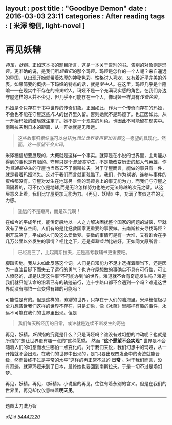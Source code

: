 layout : post
title : "Goodbye Demon"
date : 2016-03-03 23:11
categories : After reading
tags : [ 米澤 穂信, light-novel ]
---

# 再见妖精

*再见，妖精*。正如这本书的题目所言，这是一本关于告别的书。告别的对象则是玛娅。更准确的说，是我们所*想看见*的那个玛娅。玛娅是怎样的一个人呢？来自遥远的异国，从出现开始就带着浓厚的神秘色彩。性格讨人喜欢，又有着近乎完美的外表。如果简要的概括一下玛娅的特点的话，就是*梦中人*。在这里，玛娅几乎是个隐喻——在现实中不存在的*完美的*人。玛娅不是一个充满现实感的角色。在我们身边守屋这样的人并不少见，但几乎不可能存在一个人，像玛娅一样具有*传奇色彩*。

玛娅是个只存在于书中世界的传奇幻象。正因如此，作为一个传奇而存在的玛娅，不会也不能在守屋这些*凡人*的世界里久留。否则她就不是玛娅了。也正因如此，从一开始玛娅的结局就注定了。她不是一个现实的角色，也因此不可能留在现实中。南斯拉夫到日本的距离，从一开始就是无限远。

>这些故事归根结底可以总结为*想让世界变得更加有趣*这一愿望的具现化。然而，*这一愿望不会实现*。

米泽穗信想要展现的，大概就是这样一个事实。就算是在小说的世界里，主角能办得到的事也是有限的。守屋只是个*普通高中生*，不是能改变历史的超人气英雄，作为*普通高中生*的守屋也当然去不了南斯拉夫。对于守屋而言，能做的事只有一件，就是看着玛娅消失。这对于我们而言就更残酷了。我们，作为*读者*，连参与事件的资格都没有。守屋对发生在地球另一侧的玛娅身上的事无能为力，而我们与守屋之间隔着的，可不仅仅是地球,而是无论怎样努力也绝对无法跨越的次元之壁。从这层意义上看，我们比守屋更加无能为力。《再见，妖精》中，充满了类似这样的无力感。

>遥远的不是距离，而是次元啊！

<!--
让人感到无力的还不只是距离。从一开始我们就已经知道这个事实了。对于我们而言，那场发生在玛娅故乡的战争，我们或许比玛娅还要清楚。作为读者的我们在一开始就知道五族共和不过是个笑话。南斯拉夫民族从一开始就不存在。我们当然知道那片土地上将要发生什么。对于将要发生的悲剧，守屋无能为力，我们更是如此。
-->

在如今的平成年代，能传奇般地以一人之力解决困扰整个国家的问题的游侠，早就没有了生存空间。人们有的是比拯救国家更重要的事要做。去南斯拉夫寻找玛娅？别开玩笑了，平成的人们没这么爱做梦。要做的事情可是有一大堆，又有谁会在乎几万公里以外发生的事情？相比之下，还是*脚踏实地*比较好。正如同文原所言：

> 已经高三了，比起南斯拉夫，还是高考教辅书更重要吧。

脚踏实地。我从未如此反感这个词。人们是自知能力不足才选择着眼当下，还是因为一直注目脚下而失去了远行的勇气？也许守屋想做的事确实不具有可行性，可让人愤怒的，却是认定这件事“不可能办到”的世界。难道就不会有奇迹发生吗？难道我们就只能认命的沿着已有的轨迹前行，连十字路口都不会遇到一个吗？难道这世界就没有哪怕一点变得有趣的可能吗？

可能性是有的。但是这样的，*有趣*的世界，只存在于人们的脑海里。米泽穗信极尽全力想告诉我们这样的世界不存在，只是幻象，像《冰菓》里那样有趣的事件，永远不可能在我们的世界里出现。但是

>我们每天所经历的日常，或许就是连续不断发生的奇迹

再见，妖精。*妖精*指的究竟是什么？只是玛娅吗？谁没有过幻想的冲动呢？也就是所谓的“想让世界更有趣一点的”这种愿望。 然而 **“这个愿望不会实现”** 世界是不会随着人们的幻想而发生哪怕一点变化的。对于我们来说，我们幻想中的玛娅，从一开始就不会出现。在我们的世界中出现的，是“只要出现四发全中的奇迹就能晋级，然而最终不过是平常的水平”这样的再正常不过的 **日常** 。对于我们而言，没有奇迹。就算玛娅来到了日本，最终她也要回到南斯拉夫。于是一切不过是场幻梦。

再见，妖精。再见，《妖精》。小说里的再见，往往有着永别的含义。但是在我们的世界里，再见却仅仅意味着**明天见**。

<!--
好的小说永远是能引起读者共鸣的小说。《再见，妖精》正是如此。生活中最常见的不是奇迹，而是看着讨厌的事情发生时的无力感。但是幸运的是，米泽总算还是给我们留下了幻想的空间。太刀洗是我在这本书中最喜欢的角色。没错，相比玛娅我更喜欢太刀洗。这当然是因为 <b>太刀洗更像个人类和妖精的中间体</b> 。 太刀洗给了人们足够的幻想空间，又不至于像完全的妖精一样消失。
-->
-----

题图太刀洗万智

p站id *[54442220](http://www.pixiv.net/member_illust.php?mode=medium&illust_id=54442220)*
